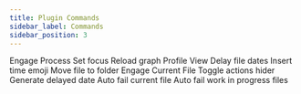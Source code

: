 ```yaml
---
title: Plugin Commands
sidebar_label: Commands
sidebar_position: 3
---
```


Engage
Process
Set focus
Reload graph
Profile View
Delay file dates
Insert time emoji
Move file to folder
Engage Current File
Toggle actions hider
Generate delayed date
Auto fail current file
Auto fail work in progress files
